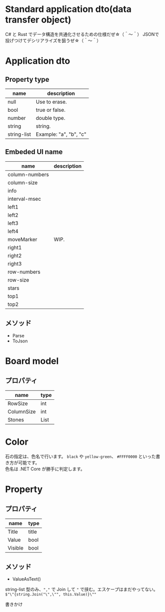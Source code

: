 # Standard application dto(data transfer object)


C# と Rust でデータ構造を共通化させるための仕様だぜ☆（＾～＾） JSONで投げつけてデシリアライズを狙うぜ☆（＾～＾）


# Application dto

## Property type

|name           |description                |
|---------------|---------------------------|
|null           |Use to erase.              |
|bool           |true or false.             |
|number         |double type.               |
|string         |string.                    |
|string-list    |Example: "a", "b", "c"     |

## Embeded UI name

|name           |description|
|---------------|-----------|
|column-numbers |           |
|column-size    |           |
|info           |           |
|interval-msec  |           |
|left1          |           |
|left2          |           |
|left3          |           |
|left4          |           |
|moveMarker     |WIP.       |
|right1         |           |
|right2         |           |
|right3         |           |
|row-numbers    |           |
|row-size       |           |
|stars          |           |
|top1           |           |
|top2           |           |


## メソッド

* Parse
* ToJson


# Board model

## プロパティ

|name         |type       |
|-------------|-----------|
|RowSize      |int        |
|ColumnSize   |int        |
|Stones       |List<Stone>|


# Color

石の指定は、色名で行います。 `black` や `yellow-green`、 `#FFFF0000` といった書き方が可能です。  
色名は .NET Core が勝手に判定します。


# Property

## プロパティ

|name         |type       |
|-------------|-----------|
|Title        |title      |
|Value        |bool       |
|Visible      |bool       |

## メソッド

* ValueAsText()

string-list 型のみ、`","` で Join して `"` で挟む。エスケープはまだやってない。  
`$"\"{string.Join("\",\"", this.Value)}\""`  


書きかけ

